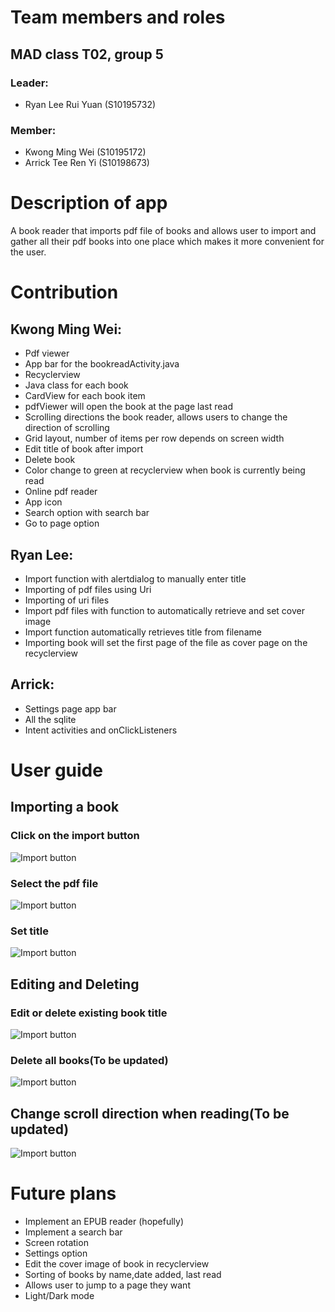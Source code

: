 # Team members and roles
## MAD class T02, group 5
### Leader: 
* Ryan Lee Rui Yuan (S10195732)
### Member: 
* Kwong Ming Wei (S10195172)
* Arrick Tee Ren Yi (S10198673)

# Description of app

A book reader that imports pdf file of books and allows user to import and gather all their pdf books into one place which makes it more convenient for the user. 

# Contribution

## Kwong Ming Wei: 
* Pdf viewer
* App bar for the bookreadActivity.java
* Recyclerview
* Java class for each book
* CardView for each book item
* pdfViewer will open the book at the page last read
* Scrolling directions the book reader, allows users to change the direction of scrolling
* Grid layout, number of items per row depends on screen width
* Edit title of book after import
* Delete book
* Color change to green at recyclerview when book is currently being read
* Online pdf reader
* App icon
* Search option with search bar
* Go to page option

## Ryan Lee:
* Import function with alertdialog to manually enter title
* Importing of pdf files using Uri
* Importing of uri files
* Import pdf files with function to automatically retrieve and set cover image
* Import function automatically retrieves title from filename
* Importing book will set the first page of the file as cover page on the recyclerview

## Arrick:
* Settings page app bar
* All the sqlite
* Intent activities and onClickListeners

# User guide

## Importing a book
### Click on the import button
![Import button](https://i.imgur.com/dAQ1rRh.jpg)

### Select the pdf file
![Import button](https://i.imgur.com/JS9yrRk.jpg)

### Set title
![Import button](https://i.imgur.com/aN2KtBH.jpg)

## Editing and Deleting
### Edit or delete existing book title
![Import button](https://i.imgur.com/WOUft9m.jpg)
### Delete all books(To be updated)
![Import button]()

## Change scroll direction when reading(To be updated)
![Import button]()

# Future plans
* Implement an EPUB reader (hopefully)
* Implement a search bar
* Screen rotation
* Settings option
* Edit the cover image of book in recyclerview
* Sorting of books by name,date added, last read
* Allows user to jump to a page they want
* Light/Dark mode

